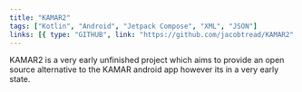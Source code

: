 ```yaml
---
title: "KAMAR2"
tags: ["Kotlin", "Android", "Jetpack Compose", "XML", "JSON"]
links: [{ type: "GITHUB", link: "https://github.com/jacobtread/KAMAR2" }]
---
```


KAMAR2 is a very early unfinished project which aims to provide an open source alternative to the KAMAR android app however its in a very early state.
